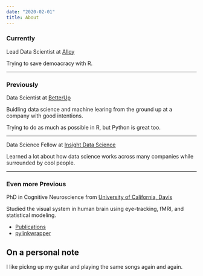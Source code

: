```yaml
---
date: "2020-02-01"
title: About
---
```


### Currently
Lead Data Scientist at [Alloy](https://alloy.us/)

Trying to save demoacracy with R.

---------------------------
### Previously
Data Scientist at [BetterUp](https://www.betterup.co/)

Buidling data science and machine learing from the ground up at a company with good intentions.

Trying to do as much as possible in R, but Python is great too.

---------------------------
Data Science Fellow at [Insight Data Science](https://www.insightdatascience.com/)

Learned a lot about how data science works across many companies while surrounded by cool people.

---------------------------
### Even more Previous
PhD in Cognitive Neuroscience from [University of California, Davis](http://mindbrain.ucdavis.edu/)

Studied the visual system in human brain using eye-tracking, fMRI, and statistical modeling. 

* [Publications](https://scholar.google.com/citations?user=uQ6RSIAAAAAJ)
* [pylinkwrapper](https://github.com/ndiquattro/pylinkwrapper)

## On a personal note
I like pickng up my guitar and playing the same songs again and again.
